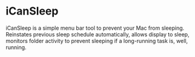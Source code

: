 iCanSleep
=========

iCanSleep is a simple menu bar tool to prevent your Mac from sleeping. Reinstates previous sleep schedule automatically, allows display to sleep, monitors folder activity to prevent sleeping if a long-running task is, well, running.